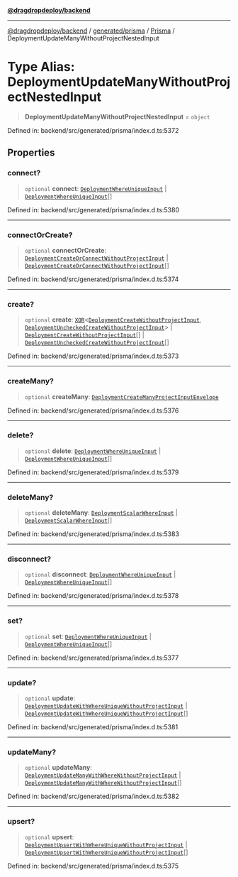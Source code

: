 [**@dragdropdeploy/backend**](../../../../../README.md)

***

[@dragdropdeploy/backend](../../../../../README.md) / [generated/prisma](../../../README.md) / [Prisma](../README.md) / DeploymentUpdateManyWithoutProjectNestedInput

# Type Alias: DeploymentUpdateManyWithoutProjectNestedInput

> **DeploymentUpdateManyWithoutProjectNestedInput** = `object`

Defined in: backend/src/generated/prisma/index.d.ts:5372

## Properties

### connect?

> `optional` **connect**: [`DeploymentWhereUniqueInput`](DeploymentWhereUniqueInput.md) \| [`DeploymentWhereUniqueInput`](DeploymentWhereUniqueInput.md)[]

Defined in: backend/src/generated/prisma/index.d.ts:5380

***

### connectOrCreate?

> `optional` **connectOrCreate**: [`DeploymentCreateOrConnectWithoutProjectInput`](DeploymentCreateOrConnectWithoutProjectInput.md) \| [`DeploymentCreateOrConnectWithoutProjectInput`](DeploymentCreateOrConnectWithoutProjectInput.md)[]

Defined in: backend/src/generated/prisma/index.d.ts:5374

***

### create?

> `optional` **create**: [`XOR`](XOR.md)\<[`DeploymentCreateWithoutProjectInput`](DeploymentCreateWithoutProjectInput.md), [`DeploymentUncheckedCreateWithoutProjectInput`](DeploymentUncheckedCreateWithoutProjectInput.md)\> \| [`DeploymentCreateWithoutProjectInput`](DeploymentCreateWithoutProjectInput.md)[] \| [`DeploymentUncheckedCreateWithoutProjectInput`](DeploymentUncheckedCreateWithoutProjectInput.md)[]

Defined in: backend/src/generated/prisma/index.d.ts:5373

***

### createMany?

> `optional` **createMany**: [`DeploymentCreateManyProjectInputEnvelope`](DeploymentCreateManyProjectInputEnvelope.md)

Defined in: backend/src/generated/prisma/index.d.ts:5376

***

### delete?

> `optional` **delete**: [`DeploymentWhereUniqueInput`](DeploymentWhereUniqueInput.md) \| [`DeploymentWhereUniqueInput`](DeploymentWhereUniqueInput.md)[]

Defined in: backend/src/generated/prisma/index.d.ts:5379

***

### deleteMany?

> `optional` **deleteMany**: [`DeploymentScalarWhereInput`](DeploymentScalarWhereInput.md) \| [`DeploymentScalarWhereInput`](DeploymentScalarWhereInput.md)[]

Defined in: backend/src/generated/prisma/index.d.ts:5383

***

### disconnect?

> `optional` **disconnect**: [`DeploymentWhereUniqueInput`](DeploymentWhereUniqueInput.md) \| [`DeploymentWhereUniqueInput`](DeploymentWhereUniqueInput.md)[]

Defined in: backend/src/generated/prisma/index.d.ts:5378

***

### set?

> `optional` **set**: [`DeploymentWhereUniqueInput`](DeploymentWhereUniqueInput.md) \| [`DeploymentWhereUniqueInput`](DeploymentWhereUniqueInput.md)[]

Defined in: backend/src/generated/prisma/index.d.ts:5377

***

### update?

> `optional` **update**: [`DeploymentUpdateWithWhereUniqueWithoutProjectInput`](DeploymentUpdateWithWhereUniqueWithoutProjectInput.md) \| [`DeploymentUpdateWithWhereUniqueWithoutProjectInput`](DeploymentUpdateWithWhereUniqueWithoutProjectInput.md)[]

Defined in: backend/src/generated/prisma/index.d.ts:5381

***

### updateMany?

> `optional` **updateMany**: [`DeploymentUpdateManyWithWhereWithoutProjectInput`](DeploymentUpdateManyWithWhereWithoutProjectInput.md) \| [`DeploymentUpdateManyWithWhereWithoutProjectInput`](DeploymentUpdateManyWithWhereWithoutProjectInput.md)[]

Defined in: backend/src/generated/prisma/index.d.ts:5382

***

### upsert?

> `optional` **upsert**: [`DeploymentUpsertWithWhereUniqueWithoutProjectInput`](DeploymentUpsertWithWhereUniqueWithoutProjectInput.md) \| [`DeploymentUpsertWithWhereUniqueWithoutProjectInput`](DeploymentUpsertWithWhereUniqueWithoutProjectInput.md)[]

Defined in: backend/src/generated/prisma/index.d.ts:5375
